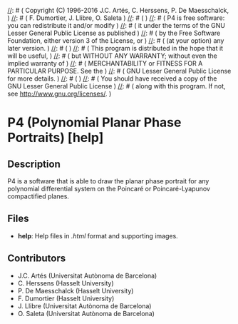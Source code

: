 [//]: # ( This file is part of P4 )
[//]: # ( )
[//]: # ( Copyright (C) 1996-2016  J.C. Artés, C. Herssens, P. De Maesschalck, )
[//]: # (                          F. Dumortier, J. Llibre, O. Saleta )
[//]: # ( )
[//]: # ( P4 is free software: you can redistribute it and/or modify )
[//]: # ( it under the terms of the GNU Lesser General Public License as published )
[//]: # ( by the Free Software Foundation, either version 3 of the License, or )
[//]: # ( (at your option) any later version. )
[//]: # ( )
[//]: # ( This program is distributed in the hope that it will be useful, )
[//]: # ( but WITHOUT ANY WARRANTY; without even the implied warranty of )
[//]: # ( MERCHANTABILITY or FITNESS FOR A PARTICULAR PURPOSE.  See the )
[//]: # ( GNU Lesser General Public License for more details. )
[//]: # ( )
[//]: # ( You should have received a copy of the GNU Lesser General Public License )
[//]: # ( along with this program.  If not, see <http://www.gnu.org/licenses/>. )

# P4 (Polynomial Planar Phase Portraits) [help]

## Description

P4 is a software that is able to draw the planar phase portrait for any polynomial differential system on the Poincaré or Poincaré-Lyapunov compactified planes.

## Files

* **help**: Help files in *.html* format and supporting images.

## Contributors

- J.C. Artés (Universitat Autònoma de Barcelona)
- C. Herssens (Hasselt University)
- P. De Maesschalck (Hasselt University)
- F. Dumortier (Hasselt University)
- J. Llibre (Universitat Autònoma de Barcelona)
- O. Saleta (Universitat Autònoma de Barcelona)
